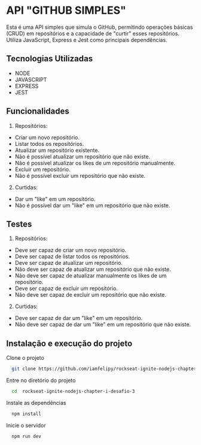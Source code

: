 # API "GITHUB SIMPLES"

Esta é uma API simples que simula o GitHub, permitindo operações básicas (CRUD) em repositórios e a capacidade de "curtir" esses repositórios. Utiliza JavaScript, Express e Jest como principais dependências.

## Tecnologias Utilizadas

- NODE
- JAVASCRIPT
- EXPRESS
- JEST

## Funcionalidades

1. Repositórios:
- Criar um novo repositório.
- Listar todos os repositórios.
- Atualizar um repositório existente.
- Não é possível atualizar um repositório que não existe.
- Não é possível atualizar os likes de um repositório manualmente.
- Excluir um repositório.
- Não é possível excluir um repositório que não existe.
2. Curtidas:
- Dar um "like" em um repositório.
- Não é possível dar um "like" em um repositório que não existe.

## Testes

1. Repositórios:
- Deve ser capaz de criar um novo repositório.
- Deve ser capaz de listar todos os repositórios.
- Deve ser capaz de atualizar um repositório.
- Não deve ser capaz de atualizar um repositório que não existe.
- Não deve ser capaz de atualizar manualmente os likes de um repositório.
- Deve ser capaz de excluir um repositório.
- Não deve ser capaz de excluir um repositório que não existe.
2. Curtidas:
- Deve ser capaz de dar um "like" em um repositório.
- Não deve ser capaz de dar um "like" em um repositório que não existe.

## Instalação e execução do projeto

Clone o projeto

```bash
  git clone https://github.com/iamfelipy/rockseat-ignite-nodejs-chapter-i-desafio-3
```

Entre no diretório do projeto

```bash
  cd  rockseat-ignite-nodejs-chapter-i-desafio-3
```

Instale as dependências

```bash
  npm install
```

Inicie o servidor

```bash
  npm run dev
```
